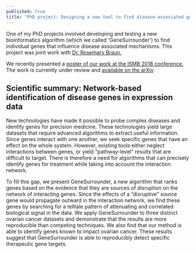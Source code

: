 ```yaml
---
published: true
title: "PhD project: Designing a new tool to find disease-associated genes "
---
```


One of my PhD projects involved developing and testing a new bioinformatics
algorithm (which we called 'GeneSurrounder') to find individual genes that
influence  disease associated mechanisms. This project was joint work with 
[Dr. Rosemary Braun.](https://www.feinberg.northwestern.edu/faculty-profiles/az/profile.html?xid=23119)

We recently presented a [poster of our work at the ISMB 2018 conference.](https://drive.google.com/file/d/1HYteZfmJqg7YVqasT1YeP05SPnhVnsll/view?usp=sharing)
The work is currently under review and [available on the arXiv](https://arxiv.org/abs/1705.10922).


## Scientific summary: Network-based identification of disease genes in expression data

New technologies have made it possible to probe complex diseases and identify
genes for precision medicine. These technologies yield large datasets that
require advanced algorithms to extract useful information. Since genes interact
with one another, we seek specific genes that have an effect on the whole
system. However, existing tools either neglect interactions between genes, or
yield “pathway-level” results that are difficult to target. There is therefore a
need for algorithms that can precisely identify genes for treatment while taking
into account the interaction network.

To fill this gap, we present GeneSurrounder, a new algorithm that ranks genes
based on the evidence that they are sources of disruption on the network of
interacting genes. Since the effects of a “disruptive” source gene would
propagate outward in the interaction network, we find these genes by searching
for a telltale pattern of attenuating and correlated biological signal in the
data. We apply GeneSurrounder to three distinct ovarian cancer datasets and
demonstrate that the results are more reproducible than competing techniques. We
also find that our method is able to identify genes known to impact ovarian
cancer. These results suggest that GeneSurrounder is able to reproducibly detect
specific therapeutic gene targets.




